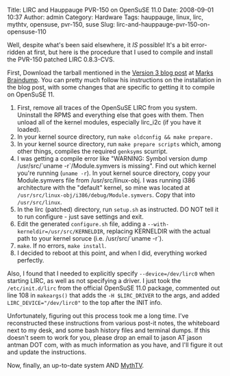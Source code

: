 Title: LIRC and Hauppauge PVR-150 on OpenSuSE 11.0
Date: 2008-09-01 10:37
Author: admin
Category: Hardware
Tags: hauppauge, linux, lirc, mythtv, opensuse, pvr-150, suse
Slug: lirc-and-hauppauge-pvr-150-on-opensuse-110

Well, despite what's been said elsewhere, it *IS* possible! It's a bit
error-ridden at first, but here is the procedure that I used to compile
and install the PVR-150 patched LIRC 0.8.3-CVS.

First, Download the tarball mentioned in the [Version 3 blog
post](http://www.blushingpenguin.com/mark/blog/?p=24) at [Marks
Braindump](http://www.blushingpenguin.com/mark/blog/). You can pretty
much follow his instructions on the installation in the blog post, with
some changes that are specific to getting it to compile on OpenSuSE 11.

1.  First, remove all traces of the OpenSuSE LIRC from you system.
    Uninstall the RPMS and everything else that goes with them. Then
    unload all of the kernel modules, especially lirc\_i2c (if you have
    it loaded).
2.  In your kernel source directory, run
    `make oldconfig && make prepare.`
3.  In your kernel source directory, run `make prepare scripts` which,
    among other things, compiles the required `genksyms` scurript.
4.  I was getting a compile error like "WARNING: Symbol version dump
    /usr/src/\`uname -r\`/Module.symvers is missing". Find out which
    kernel you're running (`uname -r`). In yout kernel source directory,
    copy your Module.symvers file from /usr/src/linux-obj. I was running
    i386 architecture with the "default" kernel, so mine was located at
    `/usr/src/linux-obj/i386/debug/Module.symvers`. Copy that into
    `/usr/src/linux`.
5.  In the lirc (patched) directory, run `setup.sh` as instructed. DO
    NOT tell it to run configure - just save settings and exit.
6.  Edit the generated `configure.sh` file, adding a
    `--with-kerneldir=/usr/src/KERNELDIR`, replacing KERNELDIR with the
    actual path to your kernel soruce (i.e. /usr/src/\`uname -r\`).
7.  `make`. If no errors, `make install`.
8.  I decided to reboot at this point, and when I did, everything worked
    perfectly.

Also, I found that I needed to explicitly specify `--device=/dev/lirc0`
when starting LIRC, as well as not specifying a driver. I just took the
`/etc/init.d/lirc` from the official OpenSuSE 11.0 package, commented
out line 108 in `makeargs()` that adds the `-H $LIRC_DRIVER` to the
args, and added `LIRC_DEVICE="/dev/lirc0"` to the top after the INIT
info.

Unfortunately, figuring out this process took me a long time. I've
reconstructed these instructions from various post-it notes, the
whiteboard next to my desk, and some bash history files and terminal
dumps. If this doesn't seem to work for you, please drop an email to
jason AT jason antman DOT com, with as much information as you have, and
I'll figure it out and update the instructions.

Now, finally, an up-to-date system AND [MythTV](http://www.mythtv.org).
